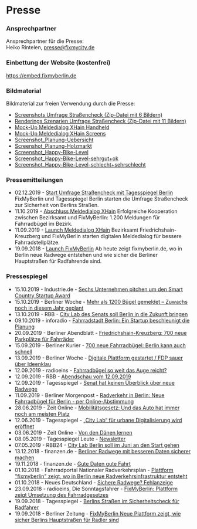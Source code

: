 # Presse

### Ansprechpartner
Ansprechpartner für die Presse: <br>
Heiko Rintelen, [presse@fixmycity.de](mailto:presse@fixmycity.de)

### Einbettung der Website (kostenfrei)
https://embed.fixmyberlin.de

### Bildmaterial
Bildmaterial zur freien Verwendung durch die Presse: <br>
- [Screenshots Umfrage Straßencheck (Zip-Datei mit 6 Bildern)](https://fixmyberlin.de/uploads/press/Strassencheck_Screenshots_©FixMyBerlin.zip "Screenshots-Umfrage Straßencheck")
- [Renderings Szenarien Umfrage Straßencheck (Zip-Datei mit 11 Bildern)](https://fixmyberlin.de/uploads/press/Strassencheck-Szenarien-©FixMyBerlin.zip "Renderings Szenarien Umfrage Straßencheck")
- [Mock-Up Meldedialog XHain Handheld](https://fixmyberlin.de/uploads/press/Meldedialog_MockUp_FixMyBerlin.png "MockUp-Meldedialog XHain Handheld")
- [Mock-Up Meldedialog XHain Screens](https://fixmyberlin.de/uploads/press/MockUp_4screens_Meldedialog.jpg "MockUp-Meldedialog XHain Screens")
- [Screenshot_Planung-Uebersicht](https://fixmyberlin.de/uploads/press/Planungsansicht_fixmyberlin.jpg "Screenshot-Planungen")
- [Screenshot_Planung-Holzmarkt](https://fixmyberlin.de/uploads/press/Planung_Holzmarkt_fixmyberlin.jpg "Screenshot-Planung-Holzmarkt")
- [Screenshot_Happy-Bike-Level](https://fixmyberlin.de/uploads/press/Happy-Bike-Level_gesamt_fixmyberlin.jpg "Screenshot-Happy-Bike-Level")
- [Screenshot_Happy-Bike-Level-sehrgut+ok](https://fixmyberlin.de/uploads/press/Happy-Bike-Level_gut_fixmyberlin.jpg "Screenshot-Happy-Bike-Level-gut")
- [Screenshot_Happy-Bike-Level-schlecht+sehrschlecht](https://fixmyberlin.de/uploads/press/Happy-Bike-Level_schlecht_fixmyberlin.jpg "Screenshot-Happy-Bike-Level-gut")

### Pressemitteilungen
+ 02.12.2019 - [Start Umfrage Straßencheck mit Tagesspiegel Berlin](https://fixmyberlin.de/uploads/press/2019_12_02_PM_Start_Strassencheck.pdf "Start Umfrage Straßencheck mit Tagesspiegel Berlin") FixMyBerlin und Tagesspiegel Berlin starten die Umfrage Straßencheck zur Sicherheit von Berlins Straßen.
+ 11.10.2019 - [Abschluss Meldedialog XHain](https://fixmyberlin.de/uploads/press/2019_10_10_240_PM_Meldedialog_Radbuegel.pdf "PM-Launch-Meldedialog XHain") Erfolgreiche Kooperation zwischen Bezirksamt und FixMyBerlin: 1.200 Meldungen für Fahrradbügel im Bezirk.
+ 11.09.2019 - [Launch Meldedialog XHain](https://fixmyberlin.de/uploads/press/2019_09_02_PM_Kooperation_FixMyBerlin_XHain.pdf "PM-Launch-Meldedialog XHain") Bezirksamt Friedrichshain-Kreuzberg und FixMyBerlin starten digitalen Meldedialog für bessere Fahrradstellplätze.
+ 19.09.2018 - [Launch FixMyBerlin](https://fixmyberlin.de/uploads/press/pressemitteilung_launch_fixmyberlin_20180919.pdf "PM-Launch-FixMyBerlin") Ab heute zeigt fixmyberlin.de, wo in Berlin neue Radwege entstehen und wie sicher die Berliner Hauptstraßen für Radfahrende sind.

### Pressespiegel
+ 15.10.2019 - Industrie.de - [Sechs Unternehmen pitchen um den Smart Country Startup Award](https://industrie.de/top/sechs-unternehmen-pitchen-um-den-smart-country-startup-award/)
+ 15.10.2019 - Berliner Woche - [Mehr als 1200 Bügel gemeldet – Zuwachs noch in diesem Jahr geplant](https://www.berliner-woche.de/friedrichshain-kreuzberg/c-verkehr/zuwachs-noch-in-diesem-jahr-geplant_a235930)
+ 13.10.2019 - RBB - [City Lab des Senats soll Berlin in die Zukunft bringen](https://www.rbb24.de/wirtschaft/beitrag/2019/10/city-lab-berlin-tempelhof.html)
+ 09.10.2019 - inforadio - [Fahrradstadt Berlin: Ein Startup beschleunigt die Planung](https://www.inforadio.de/programm/schema/sendungen/wirtschaft_aktuell/201910/09/375762.html)
+ 20.09.2019 - Berliner Abendblatt - [Friedrichshain-Kreuzberg: 700 neue Parkplätze für Fahrräder](https://www.abendblatt-berlin.de/2019/09/20/friedrichshain-kreuzberg-700-neue-parkplaetze-fuer-fahrraeder/)
+ 15.09.2019 - Berliner Kurier - [700 neue Fahrradbügel: Berlin kann auch schnell](https://www.berliner-kurier.de/berlin/kiez---stadt/700-neue-fahrradbuegel-berlin-kann-auch-schnell--33172026)
+ 13.09.2019 - Berliner Woche - [Digitale Plattform gestartet / FDP sauer über Ideenklau](https://www.berliner-woche.de/friedrichshain-kreuzberg/c-verkehr/digitale-plattform-gestartet-fdp-sauer-ueber-ideenklau_a232015)
+ 12.09.2019 - radioeins - [Fahrradbügel so weit das Auge reicht?](https://www.radioeins.de/programm/sendungen/modo1619/_/fix-my-city.html)
+ 12.09.2019 - RBB - [Abendschau vom 12.09.2019](https://www.rbb-online.de/abendschau/videos/20190912_1930.html)
+ 12.09.2019 - Tagesspiegel - [Senat hat keinen Überblick über neue Radwege](https://www.tagesspiegel.de/berlin/mehr-mobilitaet-in-berlin-senat-hat-keinen-ueberblick-ueber-neue-radwege/25005960.html)
+ 11.09.2019 - Berliner Morgenpost - [Radverkehr in Berlin: Neue Fahrradbügel für Berlin - per Online-Abstimmung](https://www.morgenpost.de/bezirke/friedrichshain-kreuzberg/article227056471/Neue-Fahrradbuegel-fuer-Berlin-per-Online-Abstimmung.html)
+ 28.06.2019 - Zeit Online - [Mobilitätsgesetz: Und das Auto hat immer noch am meisten Platz
](https://www.zeit.de/mobilitaet/2019-06/mobilitaetsgesetz-verkehrswende-radfahrer-oepnv-carsharing-klimawandel)
+ 12.06.2019 - Tagesspiegel - [„City Lab“ für urbane Digitalisierung wird eröffnet](https://www.tagesspiegel.de/berlin/flughafen-tempelhof-city-lab-fuer-urbane-digitalisierung-wird-eroeffnet/24447068.html)
+ 03.06.2019 - Zeit Online - [Von den Dänen lernen](https://www.zeit.de/mobilitaet/2019-05/verkehrswende-mobilitaet-fahrradstadt-berlin-radwege-verkehrsplanung)
+ 08.05.2019 - Tagesspiegel Leute - [Newsletter](https://leute.tagesspiegel.de/mitte/intro/2019/05/08/80925/)
+ 07.05.2019 - RBB24 - [City Lab Berlin soll im Juni an den Start gehen](https://www.rbb24.de/politik/beitrag/2019/05/berlin-city-lab-verwaltung-eroeffnung.html)
+ 13.12.2018 - finanzen.de - [Berliner Radwege mit besseren Daten sicherer machen](https://www.finanzen.de/news/18949/mit-besseren-daten-die-berliner-radwege-sicherer-machen)
+ 19.11.2018 - finanzen.de - [Gute Daten gute Fahrt](https://projektzukunft.berlin.de/news/news-detail/gute-daten-gute-fahrt/)
+ 01.10.2018 - Fahrradportal Nationaler Radverkehrsplan - [Plattform "fixmyberlin" zeigt, wo in Berlin neue Radverkehrsinfrastruktur entsteht](https://nationaler-radverkehrsplan.de/de/aktuell/nachrichten/radwegebau-den-bundeslaendern-32)
+ 01.10.2018 - Neues Deutschland - [Sichere Radwege? Fehlanzeige](https://www.neues-deutschland.de/artikel/1101941.sichere-radwege-fehlanzeige.html)
+ 23.09.2018 - radioeins, Die Sonntagsfahrer - [FixMyBerlin: Plattform zeigt Umsetzung des Fahrradgesetzes](https://www.radioeins.de/programm/sendungen/die_sonntagsfahrer/_/fixmyberlin--plattform-zeigt-umsetzung-des-fahrradgesetzes.html)
+ 19.09.2018 - Tagesspiegel - [Berlins Straßen im Sicherheitscheck für Radfahrer](https://digitalpresent.tagesspiegel.de/berliner-strassen-im-sicherheitscheck-fuer-radfahrer)
+ 19.09.2018 - Berliner Zeitung - [FixMyBerlin Neue Plattform zeigt, wie sicher Berlins Hauptstraßen für Radler sind ](https://www.berliner-zeitung.de/berlin/verkehr/fixmyberlin-neue-plattform-zeigt--wie-sicher-berlins-hauptstrassen-fuer-radler-sind-31317724)





